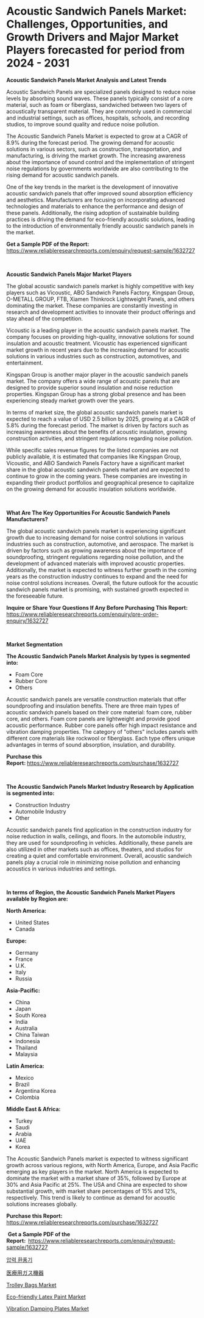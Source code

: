 <p><h1>Acoustic Sandwich Panels Market: Challenges, Opportunities, and Growth Drivers and Major Market Players forecasted for period from 2024 - 2031</h1></p><p><strong>Acoustic Sandwich Panels Market Analysis and Latest Trends</strong></p>
<p><p>Acoustic Sandwich Panels are specialized panels designed to reduce noise levels by absorbing sound waves. These panels typically consist of a core material, such as foam or fiberglass, sandwiched between two layers of acoustically transparent material. They are commonly used in commercial and industrial settings, such as offices, hospitals, schools, and recording studios, to improve sound quality and reduce noise pollution.</p><p>The Acoustic Sandwich Panels Market is expected to grow at a CAGR of 8.9% during the forecast period. The growing demand for acoustic solutions in various sectors, such as construction, transportation, and manufacturing, is driving the market growth. The increasing awareness about the importance of sound control and the implementation of stringent noise regulations by governments worldwide are also contributing to the rising demand for acoustic sandwich panels.</p><p>One of the key trends in the market is the development of innovative acoustic sandwich panels that offer improved sound absorption efficiency and aesthetics. Manufacturers are focusing on incorporating advanced technologies and materials to enhance the performance and design of these panels. Additionally, the rising adoption of sustainable building practices is driving the demand for eco-friendly acoustic solutions, leading to the introduction of environmentally friendly acoustic sandwich panels in the market.</p></p>
<p><strong>Get a Sample PDF of the Report:&nbsp;</strong> <a href="https://www.reliableresearchreports.com/enquiry/request-sample/1632727">https://www.reliableresearchreports.com/enquiry/request-sample/1632727</a></p>
<p>&nbsp;</p>
<p><strong>Acoustic Sandwich Panels Major Market Players</strong></p>
<p><p>The global acoustic sandwich panels market is highly competitive with key players such as Vicoustic, ABO Sandwich Panels Factory, Kingspan Group, O-METALL GROUP, FTB, Xiamen Thinkrock Lightweight Panels, and others dominating the market. These companies are constantly investing in research and development activities to innovate their product offerings and stay ahead of the competition.</p><p>Vicoustic is a leading player in the acoustic sandwich panels market. The company focuses on providing high-quality, innovative solutions for sound insulation and acoustic treatment. Vicoustic has experienced significant market growth in recent years due to the increasing demand for acoustic solutions in various industries such as construction, automotives, and entertainment.</p><p>Kingspan Group is another major player in the acoustic sandwich panels market. The company offers a wide range of acoustic panels that are designed to provide superior sound insulation and noise reduction properties. Kingspan Group has a strong global presence and has been experiencing steady market growth over the years.</p><p>In terms of market size, the global acoustic sandwich panels market is expected to reach a value of USD 2.5 billion by 2025, growing at a CAGR of 5.8% during the forecast period. The market is driven by factors such as increasing awareness about the benefits of acoustic insulation, growing construction activities, and stringent regulations regarding noise pollution.</p><p>While specific sales revenue figures for the listed companies are not publicly available, it is estimated that companies like Kingspan Group, Vicoustic, and ABO Sandwich Panels Factory have a significant market share in the global acoustic sandwich panels market and are expected to continue to grow in the coming years. These companies are investing in expanding their product portfolios and geographical presence to capitalize on the growing demand for acoustic insulation solutions worldwide.</p></p>
<p>&nbsp;</p>
<p><strong>What Are The Key Opportunities For Acoustic Sandwich Panels Manufacturers?</strong></p>
<p><p>The global acoustic sandwich panels market is experiencing significant growth due to increasing demand for noise control solutions in various industries such as construction, automotive, and aerospace. The market is driven by factors such as growing awareness about the importance of soundproofing, stringent regulations regarding noise pollution, and the development of advanced materials with improved acoustic properties. Additionally, the market is expected to witness further growth in the coming years as the construction industry continues to expand and the need for noise control solutions increases. Overall, the future outlook for the acoustic sandwich panels market is promising, with sustained growth expected in the foreseeable future.</p></p>
<p><strong>Inquire or Share Your Questions If Any Before Purchasing This Report:</strong> <a href="https://www.reliableresearchreports.com/enquiry/pre-order-enquiry/1632727">https://www.reliableresearchreports.com/enquiry/pre-order-enquiry/1632727</a></p>
<p>&nbsp;</p>
<p><strong>Market Segmentation</strong></p>
<p><strong>The Acoustic Sandwich Panels Market Analysis by types is segmented into:</strong></p>
<p><ul><li>Foam Core</li><li>Rubber Core</li><li>Others</li></ul></p>
<p><p>Acoustic sandwich panels are versatile construction materials that offer soundproofing and insulation benefits. There are three main types of acoustic sandwich panels based on their core material: foam core, rubber core, and others. Foam core panels are lightweight and provide good acoustic performance. Rubber core panels offer high impact resistance and vibration damping properties. The category of "others" includes panels with different core materials like rockwool or fiberglass. Each type offers unique advantages in terms of sound absorption, insulation, and durability.</p></p>
<p><strong>Purchase this Report:&nbsp;</strong><a href="https://www.reliableresearchreports.com/purchase/1632727">https://www.reliableresearchreports.com/purchase/1632727</a></p>
<p>&nbsp;</p>
<p><strong>The Acoustic Sandwich Panels Market Industry Research by Application is segmented into:</strong></p>
<p><ul><li>Construction Industry</li><li>Automobile Industry</li><li>Other</li></ul></p>
<p><p>Acoustic sandwich panels find application in the construction industry for noise reduction in walls, ceilings, and floors. In the automobile industry, they are used for soundproofing in vehicles. Additionally, these panels are also utilized in other markets such as offices, theaters, and studios for creating a quiet and comfortable environment. Overall, acoustic sandwich panels play a crucial role in minimizing noise pollution and enhancing acoustics in various industries and settings.</p></p>
<p>&nbsp;</p>
<p><strong>In terms of Region, the Acoustic Sandwich Panels Market Players available by Region are:</strong></p>
<p>
    <p> <strong> North America: </strong>
        <ul>
            <li>United States</li>
            <li>Canada</li>
        </ul>
        </p> 
    <p> <strong> Europe: </strong>
        <ul>
            <li>Germany</li>
            <li>France</li>
            <li>U.K.</li>
            <li>Italy</li>
            <li>Russia</li>
        </ul>
        </p> 
    <p> <strong> Asia-Pacific: </strong>
        <ul>
            <li>China</li>
            <li>Japan</li>
            <li>South Korea</li>
            <li>India</li>
            <li>Australia</li>
            <li>China Taiwan</li>
            <li>Indonesia</li>
            <li>Thailand</li>
            <li>Malaysia</li>
        </ul>
        </p> 
    <p> <strong> Latin America: </strong>
        <ul>
            <li>Mexico</li>
            <li>Brazil</li>
            <li>Argentina Korea</li>
            <li>Colombia</li>
        </ul>
        </p> 
    <p> <strong> Middle East & Africa: </strong>
        <ul>
            <li>Turkey</li>
            <li>Saudi</li>
            <li>Arabia</li>
            <li>UAE</li>
            <li>Korea</li>
        </ul>
    </p>
    </p>
<p><p>The Acoustic Sandwich Panels market is expected to witness significant growth across various regions, with North America, Europe, and Asia Pacific emerging as key players in the market. North America is expected to dominate the market with a market share of 35%, followed by Europe at 30% and Asia Pacific at 25%. The USA and China are expected to show substantial growth, with market share percentages of 15% and 12%, respectively. This trend is likely to continue as demand for acoustic solutions increases globally.</p></p>
<p><strong>Purchase this Report: </strong><a href="https://www.reliableresearchreports.com/purchase/1632727">https://www.reliableresearchreports.com/purchase/1632727</a></p>
<p>&nbsp;<strong>Get a Sample PDF of the Report:&nbsp;&nbsp;</strong><a href="https://www.reliableresearchreports.com/enquiry/request-sample/1632727">https://www.reliableresearchreports.com/enquiry/request-sample/1632727</a></p>
<p><strong></strong></p>
<p><p><a href="https://github.com/trmesnao7959541/Market-Research-Report-List-1/blob/main/88588734805.md">압력 환풍기</a></p><p><a href="https://github.com/xnljig2898992/Market-Research-Report-List-1/blob/main/80186325232.md">医療用ガス機器</a></p><p><a href="https://github.com/sonuprakash1/Market-Research-Report-List-1/blob/main/trolley-bags-market.md">Trolley Bags Market</a></p><p><a href="https://issuu.com/reportprime-2/docs/eco-friendly-latex-paint-market-size-2030.pptx">Eco-friendly Latex Paint Market</a></p><p><a href="https://github.com/Whitneyboyettebo9kiw7yr13/Market-Research-Report-List-1/blob/main/vibration-damping-plates-market.md">Vibration Damping Plates Market</a></p></p>